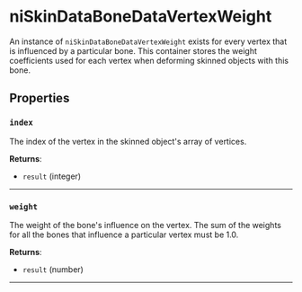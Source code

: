 <!---
	This file is autogenerated. Do not edit this file manually. Your changes will be ignored.
	More information: https://github.com/MWSE/MWSE/tree/master/docs
-->

# niSkinDataBoneDataVertexWeight
<div class="search_terms" style="display: none">niskindatabonedatavertexweight, skindatabonedatavertexweight</div>

An instance of `niSkinDataBoneDataVertexWeight` exists for every vertex that is influenced by a particular bone. This container stores the weight coefficients used for each vertex when deforming skinned objects with this bone.

## Properties

### `index`
<div class="search_terms" style="display: none">index</div>

The index of the vertex in the skinned object's array of vertices.

**Returns**:

* `result` (integer)

***

### `weight`
<div class="search_terms" style="display: none">weight</div>

The weight of the bone's influence on the vertex. The sum of the weights for all the bones that influence a particular vertex must be 1.0.

**Returns**:

* `result` (number)

***

